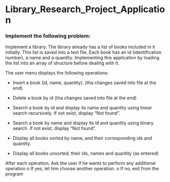 # Library_Research_Project_Application


 ### Implement the following problem:
 
  Implement a library. The library already has a list of books included in it initially. This list is saved into a text file. Each book has an id (identification number), a name and a quantity.
  Implementing this application by loading the list into an array of structure before dealing with  it.
  
  The user menu displays the following operations:
  
  - Insert a book (id, name, quantity). (tha changes saved into file at the end)
  
  - Delete a book by id (tha changes saved into file at the end)
  
  - Search a book by id and display its name and quantity using linear search recursively. If not exist, display “Not found”.
  
  - Search a book by name and display its id and quantity using binary search. If not exist, display “Not found”. 
  
  - Display all books sorted by name, and their corresponding ids and quantity.
  
  - Display all books unsorted, their ids, names and quantity (as entered) 
  
  After each operation, Ask the user if he wants to perform any additional operation
  o If yes, let him choose another operation.
  o If no, exit from the program
